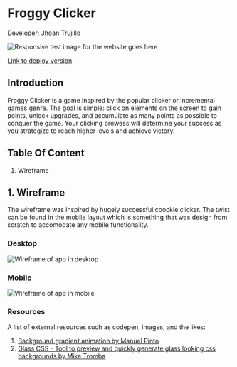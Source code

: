 # Froggy Clicker
Developer: Jhoan Trujillo 

![Responsive test image for the website goes here]()

[Link to deploy version]().

## Introduction 

Froggy Clicker is a game inspired by the popular clicker or incremental games genre. The goal is simple: click on elements on the screen to gain points, unlock upgrades, and accumulate as many points as possible to conquer the game. Your clicking prowess will determine your success as you strategize to reach higher levels and achieve victory.

## Table Of Content

1. Wireframe


## 1. Wireframe

The wireframe was inspired by hugely successful coockie clicker. The twist can be found in the mobile layout which is something that was design from scratch to accomodate any mobile functionality.

### Desktop
![Wireframe of app in desktop]()


### Mobile
![Wireframe of app in mobile]()

### Resources 

A list of external resources such as codepen, images, and the likes: 

1. [Background gradient animation by Manuel Pinto](https://codepen.io/P1N2O/pen/pyBNzX) 
2. [Glass CSS - Tool to preview and quickly generate glass looking css backgrounds by Mike Tromba](https://css.glass/)